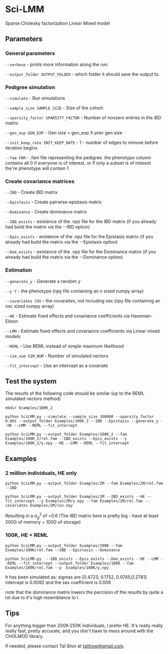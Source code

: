 # Sci-LMM
Sparse Cholesky factorIzation Linear Mixed model


## Parameters

### General parameters
`--verbose` - prints more information along the run.

`--output_folder OUTPUT_FOLDER` - which folder it should save the output to.


### Pedigree simulation
`--simulate` - Run simulations

`--sample_size SAMPLE_SIZE` - Size of the cohort

`--sparsity_factor SPARSITY_FACTOR` - Number of nonzero entries in the IBD matrix

`--gen_exp GEN_EXP`  - Gen size = gen_exp X prev gen size

`--init_keep_rate INIT_KEEP_RATE` - 1 - number of edges to remove before iteration begins

`--fam FAM` - .fam file representing the pedigree. the phenotype column contains all 0 if everyone is of interest, or if only a subset is of interest the're phenotype will contain 1


### Create covariance matrices
`--IBD` - Create IBD matrix

`--Epistasis` - Create pairwise-epistasis matrix

`--Dominance` - Create dominance matrix

`--IBD_exists` - existence of the .npz file for the IBD matrix (if you already had build the matrix via the --IBD option)

`--Epis_exists` - existence of the .npz file for the Epistasis matrix (if you already had build the matrix via the --Epistasis option)

`--Dom_exists` - existence of the .npz file for the Dominance matrix (if you already had build the matrix via the --Dominance option)


### Estimation
`--generate_y` - Generate a random y

`--y Y` - the phenotype (npy file containing an n sized numpy array)

`--covariates COV` - the covaraites, not including sex (npy file containing an nxc sized numpy array)

`--HE` - Estimate fixed effects and covariance coefficients via Haseman-Elston

`--LMM` - Estimate fixed effects and covariance coefficients via Linear mixed models

`--REML` - Use REML instead of simple maximum likelihood

`--sim_num SIM_NUM` - Number of simulated vectors

`--fit_intercept` - Use an intercept as a covariate


## Test the system

The results of the following code should be similar (up to the REML simulated vectors method)

```
mkdir Examples/100K_2

python SciLMM.py --simulate --sample_size 100000 --sparsity_factor 0.001 --output_folder Examples/100K_2 --IBD --Epistasis --generate_y --HE --LMM --REML --fit_intercept

python SciLMM.py --output_folder Examples/100K_2 --fam Examples/100K_2/rel.fam --IBD_exists --Epis_exists --y Examples/100K_2/y.npy --HE --LMM --REML --fit_intercept
```


## Examples
### 2 million individuals, HE only

```
python SciLMM.py --output_folder Examples/2M --fam Examples/2M/rel.fam --IBD 

python SciLMM.py --output_folder Examples/2M --IBD_exists --HE --fit_intercept --y Examples/2M/y.npy --fam Examples/2M/rel.fam --covariates Examples/2M/cov.npy

```
Resulting in a $\sigma^2_g$ of ~0.6 
(The IBD matrix here is pretty big - have at least 200G of memory + 100G of storage)

### 100K, HE + REML
```
python SciLMM.py --output_folder Examples/100K --fam Examples/100K/rel.fam --IBD --Epistasis --Dominance

python SciLMM.py  --IBD_exists --Epis_exists --Dom_exists --HE --LMM --REML --fit_intercept --output_folder Examples/100K --fam Examples/100K/rel.fam --y  Examples/100K/y.npy
```

It has been simulated as:
 sigmas are \[0.4723, 0.1752, 0.0745,0.2781\]
 intercept is 0.0092 and the sex coefficient is 0.009

note that the dominance matrix lowers the percision of the results by quite a lot due to it's high resemblance to I.


## Tips
For anything bigger than 200K-250K individuals, I prefer HE. It's really really really fast, pretty accurate, and you don't have to mess around with the CHOLMOD library.

If needed, please contact Tal Shor at talihow@gmail.com.
